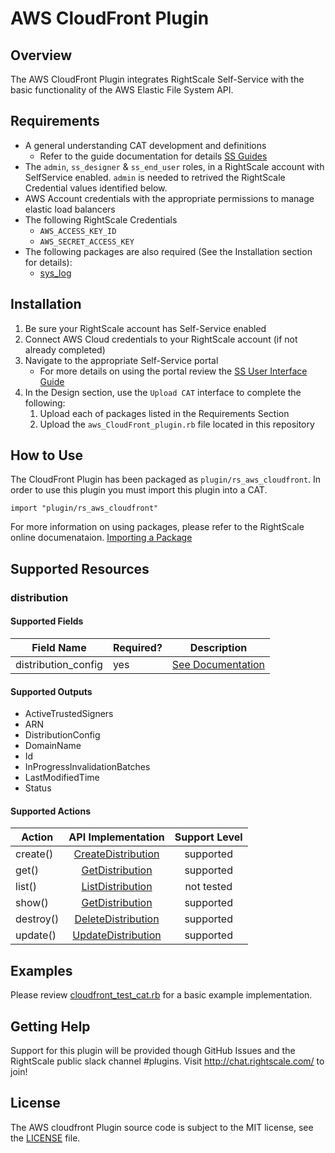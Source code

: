 # AWS CloudFront Plugin

## Overview
The AWS CloudFront Plugin integrates RightScale Self-Service with the basic functionality of the AWS Elastic File System API.

## Requirements
- A general understanding CAT development and definitions
  - Refer to the guide documentation for details [SS Guides](http://docs.rightscale.com/ss/guides/)
- The `admin`, `ss_designer` & `ss_end_user` roles, in a RightScale account with SelfService enabled.  `admin` is needed to retrived the RightScale Credential values identified below.
- AWS Account credentials with the appropriate permissions to manage elastic load balancers
- The following RightScale Credentials
  - `AWS_ACCESS_KEY_ID`
  - `AWS_SECRET_ACCESS_KEY`
- The following packages are also required (See the Installation section for details):
  - [sys_log](../../libraries/sys_log.rb)


## Installation
1. Be sure your RightScale account has Self-Service enabled
1. Connect AWS Cloud credentials to your RightScale account (if not already completed)
1. Navigate to the appropriate Self-Service portal
   - For more details on using the portal review the [SS User Interface Guide](http://docs.rightscale.com/ss/guides/ss_user_interface_guide.html)
1. In the Design section, use the `Upload CAT` interface to complete the following:
   1. Upload each of packages listed in the Requirements Section
   1. Upload the `aws_CloudFront_plugin.rb` file located in this repository

## How to Use
The CloudFront Plugin has been packaged as `plugin/rs_aws_cloudfront`. In order to use this plugin you must import this plugin into a CAT.
```
import "plugin/rs_aws_cloudfront"
```
For more information on using packages, please refer to the RightScale online documenataion. [Importing a Package](http://docs.rightscale.com/ss/guides/ss_packaging_cats.html#importing-a-package)

## Supported Resources
### distribution

#### Supported Fields

| Field Name | Required? | Description |
|------------|-----------|-------------|
|distribution_config| yes | [See Documentation](https://docs.aws.amazon.com/cloudfront/latest/APIReference/API_CreateDistribution.html#cloudfront-CreateDistribution-request-DistributionConfig)

#### Supported Outputs
- ActiveTrustedSigners
- ARN
- DistributionConfig
- DomainName
- Id
- InProgressInvalidationBatches
- LastModifiedTime
- Status

#### Supported Actions

| Action | API Implementation | Support Level |
|--------------|:----:|:-------------:|
| create() | [CreateDistribution](https://docs.aws.amazon.com/cloudfront/latest/APIReference/API_CreateDistribution.html) | supported
| get() | [GetDistribution](https://docs.aws.amazon.com/cloudfront/latest/APIReference/API_GetDistribution.html) | supported
| list() | [ListDistribution](https://docs.aws.amazon.com/cloudfront/latest/APIReference/API_ListDistributions.html) | not tested
| show() | [GetDistribution](https://docs.aws.amazon.com/cloudfront/latest/APIReference/API_GetDistribution.html) | supported
| destroy() | [DeleteDistribution](https://docs.aws.amazon.com/cloudfront/latest/APIReference/API_DeleteDistribution.html) | supported
| update() | [UpdateDistribution](https://docs.aws.amazon.com/cloudfront/latest/APIReference/API_UpdateDistribution.html) | supported

## Examples
Please review [cloudfront_test_cat.rb](./cloudfront_test_cat.rb) for a basic example implementation.

## Getting Help
Support for this plugin will be provided though GitHub Issues and the RightScale public slack channel #plugins.
Visit http://chat.rightscale.com/ to join!

## License
The AWS cloudfront Plugin source code is subject to the MIT license, see the [LICENSE](../../LICENSE) file.




